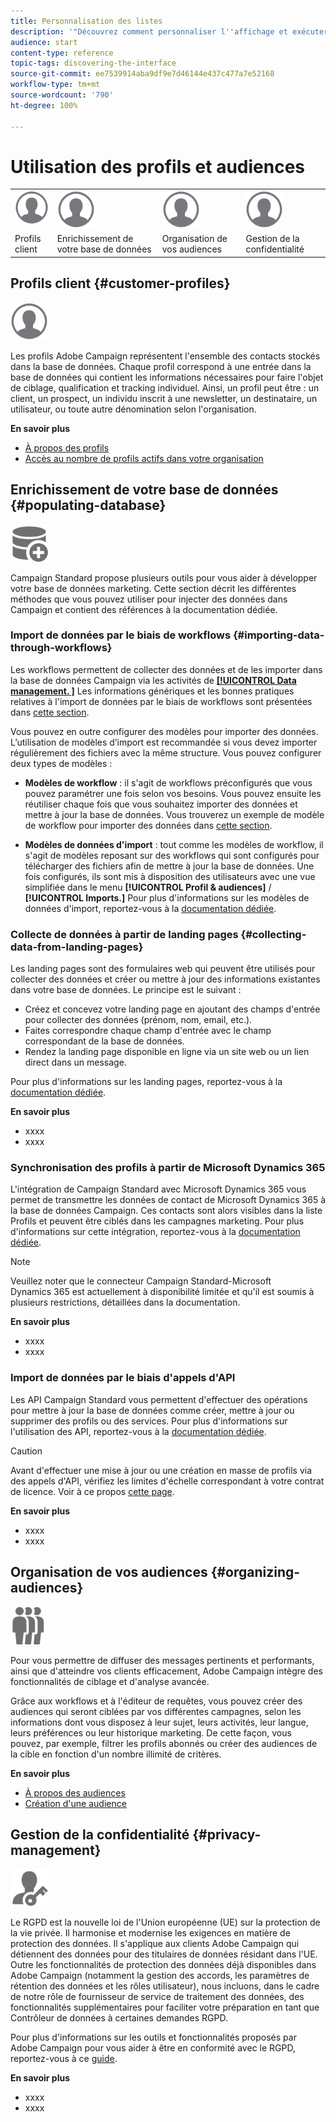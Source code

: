 ```yaml
---
title: Personnalisation des listes
description: '"Découvrez comment personnaliser l''affichage et exécuter des actions sur les écrans de type Liste dans Adobe Campaign Standard : tri, filtrage, suppression ou duplication d''éléments. Les écrans de type Liste affichent les éléments d''une ou plusieurs ressources données."'
audience: start
content-type: reference
topic-tags: discovering-the-interface
source-git-commit: ee7539914aba9df9e7d46144e437c477a7e52168
workflow-type: tm+mt
source-wordcount: '790'
ht-degree: 100%

---
```



# Utilisation des profils et audiences

<table>
<tr>
    <td valign="top">
        <a href="../../start/using/work-with-audiences.md"><img width="60px" alt="conditions" src="assets/icon_profile.svg"/></a>
    </td>
    <td valign="top">
        <a href="../../api/using/creating-a-service.md"><img width="60px" alt="conditions" src="assets/icon_profile.svg"/></a>
    </td>
    <td valign="top">
        <a href="../../api/using/interacting-with-custom-resources.md"><img width="60px" alt="conditions" src="assets/icon_profile.svg"/></a>
    </td>
    <td valign="top">
        <a href="../../api/using/interacting-with-marketing-history.md"><img width="60px" alt="conditions" src="assets/icon_profile.svg"/></a>
    </td>
</tr>
<tr>
<td>Profils client</td>
<td>Enrichissement de votre base de données</td>
<td>Organisation de vos audiences</td>
<td>Gestion de la confidentialité</td>
</tr>
</table>

## Profils client {#customer-profiles}

<img width="60px" alt="conditions" src="assets/icon_profile.svg"/>

Les profils Adobe Campaign représentent l&#39;ensemble des contacts stockés dans la base de données. Chaque profil correspond à une entrée dans la base de données qui contient les informations nécessaires pour faire l&#39;objet de ciblage, qualification et tracking individuel. Ainsi, un profil peut être : un client, un prospect, un individu inscrit à une newsletter, un destinataire, un utilisateur, ou toute autre dénomination selon l&#39;organisation.

**En savoir plus**

* [À propos des profils](../../audiences/using/about-profiles.md)
* [Accès au nombre de profils actifs dans votre organisation](../../audiences/using/active-profiles.md)

## Enrichissement de votre base de données {#populating-database}

<img width="60px" alt="conditions" src="assets/icon_populate.svg"/>

Campaign Standard propose plusieurs outils pour vous aider à développer votre base de données marketing. Cette section décrit les différentes méthodes que vous pouvez utiliser pour injecter des données dans Campaign et contient des références à la documentation dédiée.

### Import de données par le biais de workflows {#importing-data-through-workflows}

Les workflows permettent de collecter des données et de les importer dans la base de données Campaign via les activités de [**[!UICONTROL Data management. ]**](../../automating/using/about-data-management-activities.md) Les informations génériques et les bonnes pratiques relatives à l&#39;import de données par le biais de workflows sont présentées dans [cette section](../../automating/using/about-data-import-and-export.md).

Vous pouvez en outre configurer des modèles pour importer des données. L’utilisation de modèles d’import est recommandée si vous devez importer régulièrement des fichiers avec la même structure. Vous pouvez configurer deux types de modèles :

* **Modèles de workflow** : il s&#39;agit de workflows préconfigurés que vous pouvez paramétrer une fois selon vos besoins. Vous pouvez ensuite les réutiliser chaque fois que vous souhaitez importer des données et mettre à jour la base de données. Vous trouverez un exemple de modèle de workflow pour importer des données dans [cette section](../../automating/using/creating-import-workflow-templates.md).

* **Modèles de données d&#39;import** : tout comme les modèles de workflow, il s&#39;agit de modèles reposant sur des workflows qui sont configurés pour télécharger des fichiers afin de mettre à jour la base de données. Une fois configurés, ils sont mis à disposition des utilisateurs avec une vue simplifiée dans le menu **[!UICONTROL Profil &amp; audiences]** / **[!UICONTROL Imports.]** Pour plus d&#39;informations sur les modèles de données d&#39;import, reportez-vous à la [documentation dédiée](../../automating/using/importing-data-with-import-templates.md).

### Collecte de données à partir de landing pages {#collecting-data-from-landing-pages}

Les landing pages sont des formulaires web qui peuvent être utilisés pour collecter des données et créer ou mettre à jour des informations existantes dans votre base de données. Le principe est le suivant :

* Créez et concevez votre landing page en ajoutant des champs d&#39;entrée pour collecter des données (prénom, nom, email, etc.).
* Faites correspondre chaque champ d&#39;entrée avec le champ correspondant de la base de données.
* Rendez la landing page disponible en ligne via un site web ou un lien direct dans un message.

Pour plus d&#39;informations sur les landing pages, reportez-vous à la [documentation dédiée](../../channels/using/getting-started-with-landing-pages.md).

**En savoir plus**

* xxxx
* xxxx

### Synchronisation des profils à partir de Microsoft Dynamics 365

L&#39;intégration de Campaign Standard avec Microsoft Dynamics 365 vous permet de transmettre les données de contact de Microsoft Dynamics 365 à la base de données Campaign.
Ces contacts sont alors visibles dans la liste Profils et peuvent être ciblés dans les campagnes marketing. Pour plus d&#39;informations sur cette intégration, reportez-vous à la [documentation dédiée](../../integrating/using/d365-acs-get-started.md).

>[!NOTE]
>
>Veuillez noter que le connecteur Campaign Standard-Microsoft Dynamics 365 est actuellement à disponibilité limitée et qu&#39;il est soumis à plusieurs restrictions, détaillées dans la documentation.

**En savoir plus**

* xxxx
* xxxx

### Import de données par le biais d&#39;appels d&#39;API

Les API Campaign Standard vous permettent d&#39;effectuer des opérations pour mettre à jour la base de données comme créer, mettre à jour ou supprimer des profils ou des services. Pour plus d&#39;informations sur l&#39;utilisation des API, reportez-vous à la [documentation dédiée](../../api/using/get-started-apis.md).

>[!CAUTION]
>
>Avant d&#39;effectuer une mise à jour ou une création en masse de profils via des appels d&#39;API, vérifiez les limites d&#39;échelle correspondant à votre contrat de licence. Voir à ce propos [cette page](https://helpx.adobe.com/fr/legal/product-descriptions/campaign-standard.html#RessourcesdinfrastructureinformatiqueparniveauxdeProfilsactifs).

**En savoir plus**

* xxxx
* xxxx

## Organisation de vos audiences {#organizing-audiences}

<img width="60px" alt="conditions" src="assets/icon_audience.svg"/>

Pour vous permettre de diffuser des messages pertinents et performants, ainsi que d&#39;atteindre vos clients efficacement, Adobe Campaign intègre des fonctionnalités de ciblage et d&#39;analyse avancée.

Grâce aux workflows et à l&#39;éditeur de requêtes, vous pouvez créer des audiences qui seront ciblées par vos différentes campagnes, selon les informations dont vous disposez à leur sujet, leurs activités, leur langue, leurs préférences ou leur historique marketing. De cette façon, vous pouvez, par exemple, filtrer les profils abonnés ou créer des audiences de la cible en fonction d&#39;un nombre illimité de critères.

**En savoir plus**

* [À propos des audiences](../../audiences/using/about-audiences.md)
* [Création d&#39;une audience](../../audiences/using/creating-audiences.md)

## Gestion de la confidentialité {#privacy-management}

<img width="60px" alt="conditions" src="assets/icon_privacy.svg"/>

Le RGPD est la nouvelle loi de l&#39;Union européenne (UE) sur la protection de la vie privée. Il harmonise et modernise les exigences en matière de protection des données. Il s&#39;applique aux clients Adobe Campaign qui détiennent des données pour des titulaires de données résidant dans l&#39;UE. Outre les fonctionnalités de protection des données déjà disponibles dans Adobe Campaign (notamment la gestion des accords, les paramètres de rétention des données et les rôles utilisateur), nous incluons, dans le cadre de notre rôle de fournisseur de service de traitement des données, des fonctionnalités supplémentaires pour faciliter votre préparation en tant que Contrôleur de données à certaines demandes RGPD.

Pour plus d&#39;informations sur les outils et fonctionnalités proposés par Adobe Campaign pour vous aider à être en conformité avec le RGPD, reportez-vous à ce [guide](https://docs.campaign.adobe.com/doc/standard/getting_started/fr/ACS_GDPR.html).

**En savoir plus**

* xxxx
* xxxx